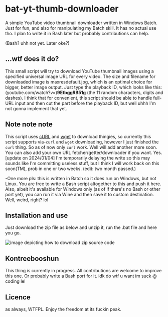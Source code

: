 # bat-yt-thumb-downloader
A simple YouTube video thumbnail downloader written in Windows Batch. 
Just for fun, and also for manipulating my Batch skill. It has no actual use tho. I plan to write it in Bash later but probably contributions can help.

(Bash? uhh not yet. Later oke?)

## ...wtf does it do?
This small script will try to download YouTube thumbnail images using a specified universal image URL for every video.
The size and filename for downloaded image is maxresdefault.jpg, which is an optimal choice for bigger, better image output.
Just type the playback ID, which looks like this: (youtube.com/watch?v=)**9EtbggRB51g** (the 11 random characters, digits and dashes).
I think that for convenient, this script should be able to handle full-URL input and then cut the part before the playback ID, but well uhhh
I'm not gonna implement that yet. 

## Note note note
This script uses [cURL](https://curl.se) and [wget](https://www.gnu.org/software/wget/) to download thingies, so currently this script supports via-```curl``` and ```wget``` downloading, however I just finished the ```curl``` thing. So as of now only ```curl``` work. Well will add another more soon.
You can also add your own URL fetcher/getter/downloader if you want. Yes.
[update on 2024/01/04] I'm temporarily delaying the write so this may sounds like I'm committing useless stuff, but I think I will work back on this soon(TM), prob in one or two weeks. (edit: two month passed.)

-One more pls: this is written in Batch so it does run on Windows, but not Linux. You are free to write a Bash script altogether to this and push it here. Also, 
albeit it's available for Windows only (as of if there's no Bash or other port yet), you can run it via Wine and then save it to custom destination. Well, weird, right? 
lol 

## Installation and use
Just download the zip file as below and unzip it, run the .bat file and here you go.

![image depicting how to download zip source code](https://cdn.discordapp.com/attachments/1066215979006312478/1203665240592621608/image.png "yes, do it")

## Kontreebooshun 
This thing is currently in progress. All contributions are welcome to improve this one. Or probably write a Bash port for it. idk do wtf u want im suck @ coding lel

## Licence
as always, WTFPL. Enjoy the freedom at its fuckin peak.
